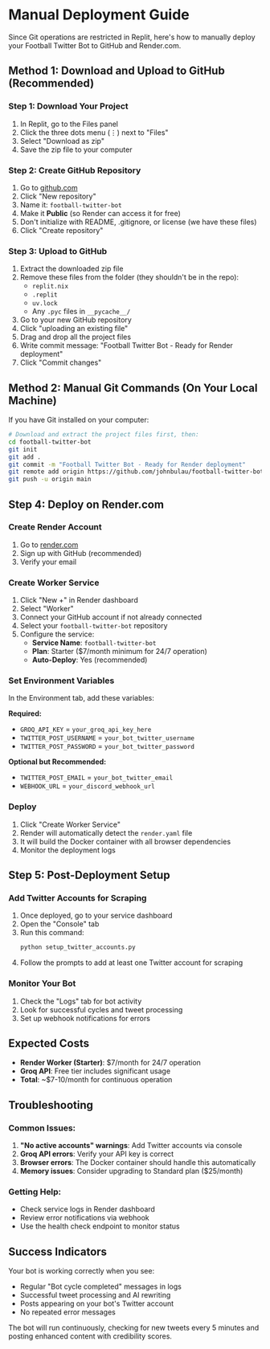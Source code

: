# Manual Deployment Guide

Since Git operations are restricted in Replit, here's how to manually deploy your Football Twitter Bot to GitHub and Render.com.

## Method 1: Download and Upload to GitHub (Recommended)

### Step 1: Download Your Project
1. In Replit, go to the Files panel
2. Click the three dots menu (⋮) next to "Files"
3. Select "Download as zip"
4. Save the zip file to your computer

### Step 2: Create GitHub Repository
1. Go to [github.com](https://github.com)
2. Click "New repository"
3. Name it: `football-twitter-bot`
4. Make it **Public** (so Render can access it for free)
5. Don't initialize with README, .gitignore, or license (we have these files)
6. Click "Create repository"

### Step 3: Upload to GitHub
1. Extract the downloaded zip file
2. Remove these files from the folder (they shouldn't be in the repo):
   - `replit.nix`
   - `.replit`
   - `uv.lock`
   - Any `.pyc` files in `__pycache__/`
3. Go to your new GitHub repository
4. Click "uploading an existing file"
5. Drag and drop all the project files
6. Write commit message: "Football Twitter Bot - Ready for Render deployment"
7. Click "Commit changes"

## Method 2: Manual Git Commands (On Your Local Machine)

If you have Git installed on your computer:

```bash
# Download and extract the project files first, then:
cd football-twitter-bot
git init
git add .
git commit -m "Football Twitter Bot - Ready for Render deployment"
git remote add origin https://github.com/johnbulau/football-twitter-bot.git
git push -u origin main
```

## Step 4: Deploy on Render.com

### Create Render Account
1. Go to [render.com](https://render.com)
2. Sign up with GitHub (recommended)
3. Verify your email

### Create Worker Service
1. Click "New +" in Render dashboard  
2. Select "Worker"
3. Connect your GitHub account if not already connected
4. Select your `football-twitter-bot` repository
5. Configure the service:
   - **Service Name**: `football-twitter-bot`
   - **Plan**: Starter ($7/month minimum for 24/7 operation)
   - **Auto-Deploy**: Yes (recommended)

### Set Environment Variables
In the Environment tab, add these variables:

**Required:**
- `GROQ_API_KEY` = `your_groq_api_key_here`
- `TWITTER_POST_USERNAME` = `your_bot_twitter_username`
- `TWITTER_POST_PASSWORD` = `your_bot_twitter_password`

**Optional but Recommended:**
- `TWITTER_POST_EMAIL` = `your_bot_twitter_email`
- `WEBHOOK_URL` = `your_discord_webhook_url`

### Deploy
1. Click "Create Worker Service"
2. Render will automatically detect the `render.yaml` file
3. It will build the Docker container with all browser dependencies
4. Monitor the deployment logs

## Step 5: Post-Deployment Setup

### Add Twitter Accounts for Scraping
1. Once deployed, go to your service dashboard
2. Open the "Console" tab
3. Run this command:
   ```bash
   python setup_twitter_accounts.py
   ```
4. Follow the prompts to add at least one Twitter account for scraping

### Monitor Your Bot
1. Check the "Logs" tab for bot activity
2. Look for successful cycles and tweet processing
3. Set up webhook notifications for errors

## Expected Costs

- **Render Worker (Starter)**: $7/month for 24/7 operation
- **Groq API**: Free tier includes significant usage
- **Total**: ~$7-10/month for continuous operation

## Troubleshooting

### Common Issues:
1. **"No active accounts" warnings**: Add Twitter accounts via console
2. **Groq API errors**: Verify your API key is correct
3. **Browser errors**: The Docker container should handle this automatically
4. **Memory issues**: Consider upgrading to Standard plan ($25/month)

### Getting Help:
- Check service logs in Render dashboard
- Review error notifications via webhook
- Use the health check endpoint to monitor status

## Success Indicators

Your bot is working correctly when you see:
- Regular "Bot cycle completed" messages in logs
- Successful tweet processing and AI rewriting
- Posts appearing on your bot's Twitter account
- No repeated error messages

The bot will run continuously, checking for new tweets every 5 minutes and posting enhanced content with credibility scores.